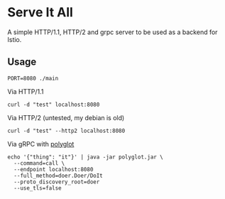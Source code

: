 # Serve It All

A simple HTTP/1.1, HTTP/2 and grpc server to be used as a backend for Istio.

## Usage

```shell
PORT=8080 ./main
```

Via HTTP/1.1
```shell
curl -d "test" localhost:8080
```

Via HTTP/2 (untested, my debian is old)
```shell
curl -d "test" --http2 localhost:8080
```

Via gRPC with [polyglot](https://github.com/grpc-ecosystem/polyglot)
```shell
echo '{"thing": "it"}' | java -jar polyglot.jar \
  --command=call \
  --endpoint localhost:8080 
  --full_method=doer.Doer/DoIt 
  --proto_discovery_root=doer 
  --use_tls=false
```
